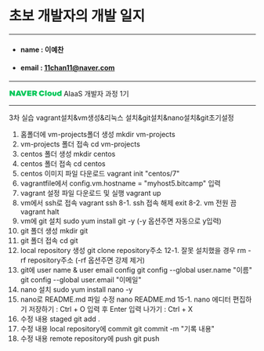 # 초보 개발자의 개발 일지
------------

* #### name : 이예찬
* #### email : 11chan11@naver.com

-------

[![네이버클라우드](./202209290853594643582.png "ncloud")](https://www.navercloudcorp.com/) AIaaS 개발자 과정 1기<br>

---
3차 실습
vagrant설치&vm생성&리눅스 설치&git설치&nano설치&git초기설정
1. 홈폴더에 vm-projects폴더 생성
mkdir vm-projects
2. vm-projects 폴더 접속
cd vm-projects
3. centos 폴더 생성
mkdir centos
4. centos 폴더 접속
cd centos
5. centos 이미지 파일 다운로드
vagrant init "centos/7"
6. vagrantfile에서 config.vm.hostname = "myhost5.bitcamp" 입력
7. vagrant 설정 파일 다운로드 및 실행
vagrant up 
8. vm에서 ssh로 접속
vagrant ssh
8-1. ssh 접속 해제
exit
8-2. vm 전원 끔
vagrant halt
9. vm에 git 설치
sudo yum install git -y (-y 옵션주면 자동으로 y입력)
10. git 폴더 생성
mkdir git
11. git 폴더 접속
cd git
12. local repository 생성
git clone repository주소
12-1. 잘못 설치했을 경우
rm -rf repository주소 (-rf 옵션주면 강제 제거)
13. git에 user name & user email config
git config --global user.name "이름"
git config --global user.email "이메일"
14. nano 설치
sudo yum install nano -y
15. nano로 README.md 파일 수정
nano README.md
15-1. nano 에디터 편집하기
저장하기 : Ctrl + O 입력 후 Enter 입력
나가기 : Ctrl + X
16. 수정 내용 staged
git add .
17. 수정 내용 local repository에 commit
git commit -m "기록 내용"
18. 수정 내용 remote repository에 push
git push
